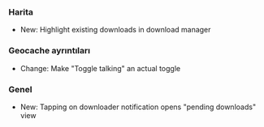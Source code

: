 ### Harita
- New: Highlight existing downloads in download manager

### Geocache ayrıntıları
- Change: Make "Toggle talking" an actual toggle

### Genel
- New: Tapping on downloader notification opens "pending downloads" view

